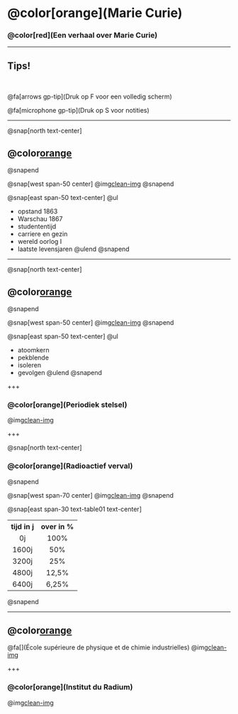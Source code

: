 # @color[orange](Marie Curie)

### @color[red](Een verhaal over Marie Curie)

---

## Tips!

<br>

@fa[arrows gp-tip](Druk op F voor een volledig scherm)

@fa[microphone gp-tip](Druk op S voor notities)

---
@snap[north text-center]
## @color[orange](Biografie)
@snapend

@snap[west span-50 center]
@img[clean-img](afbeeldingen/mc_001.jpeg)
@snapend

@snap[east span-50 text-center]
@ul
- opstand 1863
- Warschau 1867
- studententijd
- carriere en gezin
- wereld oorlog I
- laatste levensjaren
@ulend
@snapend

---

@snap[north text-center]
## @color[orange](Radium)
@snapend

@snap[west span-50 center]
@img[clean-img](afbeeldingen/radium_atoom_02.jpg)
@snapend

@snap[east span-50 text-center]
@ul
- atoomkern
- pekblende
- isoleren
- gevolgen
@ulend
@snapend

+++

### @color[orange](Periodiek stelsel)
@img[clean-img](afbeeldingen/radium_periodiek_stelsel_02.jpeg)

+++

@snap[north text-center]
### @color[orange](Radioactief verval)
@snapend

@snap[west span-70 center]
@img[clean-img](afbeeldingen/radioactief_verval2.png)
@snapend

@snap[east span-30 text-table01 text-center]
<table>
  <tr>
    <th align="center">tijd in j</th>
    <th align="center">over in &percnt;</th>
  </tr>
  <tr>
    <td align="center">0j</td>
    <td align="center">100&percnt;</td>
  </tr>
  <tr>
    <td align="center">1600j</td>
    <td align="center">50&percnt;</td>
  </tr>
  <tr>
    <td align="center">3200j</td>
    <td align="center">25&percnt;</td>
  </tr>
  <tr>
    <td align="center">4800j</td>
    <td align="center">12,5&percnt;</td>
  </tr>
  <tr>
    <td align="center">6400j</td>
    <td align="center">6,25&percnt;</td>
  </tr>
</table>
@snapend

---

## @color[orange](Parijs)
@fa[](École supérieure de physique et de chimie industrielles)
@img[clean-img](afdruk/afb/mc_sorbone_01.jpg)

+++

### @color[orange](Institut du Radium)
@img[clean-img](afdruk/afb/institut_du_radium_01.jpg)



